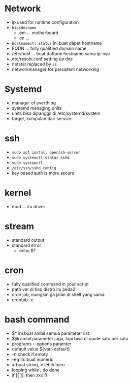 # Network
- ip used for runtime configuration
- `biosdevname` 
    - em ... motherboard
    - en ... 
- `hostnamectl status` ini buat dapet hostname 
- FQDN ... fully qualified domain name
- /etc/host ... buat daftarin hostname sama ip-nya
- etc/resolv.conf setting up dns
- netstat replaced by `ss`
- networkmanager for persistent networking

# Systemd
- manager of everthing
- systemd managing units
- units bisa dipanggil di /etc/systemd/system
- target, kumpulan dari service


# ssh
- `sudo apt install openssh-server`
- `sudo systemctl status sshd`
- `sudo systemctl `
- `/etc/ssh/sshd_config`
- key based auth is more secure

# kernel
- mod ... itu driver

# stream
- standard output
- standard error
    -  echo $?

# cron
- fully qualified command in your script
- path var di tiap distro itu beda2
- cron job, mungkin ga jalan di shell yang sama
- crontab -e

# bash command
- $* ini buat ambil semua parameter list
- $@ ambil parameter juga, tapi bisa di quote satu per satu
- programs --options paramter
- default value ${var:-default}
- -n check if empty
- -eq itu buat numeric
- = buat string, = lebih baru
- looping while ; do done
- if [[ ]]; then xxx fi
